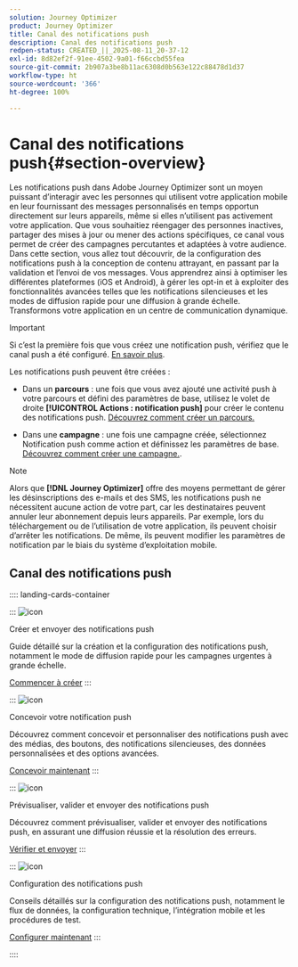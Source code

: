 ```yaml
---
solution: Journey Optimizer
product: Journey Optimizer
title: Canal des notifications push
description: Canal des notifications push
redpen-status: CREATED_||_2025-08-11_20-37-12
exl-id: 8d82ef2f-91ee-4502-9a01-f66ccbd55fea
source-git-commit: 2b907a3be8b11ac6308d0b563e122c88478d1d37
workflow-type: ht
source-wordcount: '366'
ht-degree: 100%

---
```


# Canal des notifications push{#section-overview}

Les notifications push dans Adobe Journey Optimizer sont un moyen puissant d’interagir avec les personnes qui utilisent votre application mobile en leur fournissant des messages personnalisés en temps opportun directement sur leurs appareils, même si elles n’utilisent pas activement votre application. Que vous souhaitiez réengager des personnes inactives, partager des mises à jour ou mener des actions spécifiques, ce canal vous permet de créer des campagnes percutantes et adaptées à votre audience. Dans cette section, vous allez tout découvrir, de la configuration des notifications push à la conception de contenu attrayant, en passant par la validation et l’envoi de vos messages. Vous apprendrez ainsi à optimiser les différentes plateformes (iOS et Android), à gérer les opt-in et à exploiter des fonctionnalités avancées telles que les notifications silencieuses et les modes de diffusion rapide pour une diffusion à grande échelle. Transformons votre application en un centre de communication dynamique.

>[!IMPORTANT]
>
>Si c’est la première fois que vous créez une notification push, vérifiez que le canal push a été configuré. [En savoir plus](../using/push/push-configuration.md).


Les notifications push peuvent être créées :

* Dans un **parcours** : une fois que vous avez ajouté une activité push à votre parcours et défini des paramètres de base, utilisez le volet de droite **[!UICONTROL Actions : notification push]** pour créer le contenu des notifications push. [Découvrez comment créer un parcours.](../using/building-journeys/journey-gs.md)

* Dans une **campagne** : une fois une campagne créée, sélectionnez Notification push comme action et définissez les paramètres de base. [Découvrez comment créer une campagne.](../using/campaigns/create-campaign.md#configure).


>[!NOTE]
>
>Alors que **[!DNL Journey Optimizer]** offre des moyens permettant de gérer les désinscriptions des e-mails et des SMS, les notifications push ne nécessitent aucune action de votre part, car les destinataires peuvent annuler leur abonnement depuis leurs appareils. Par exemple, lors du téléchargement ou de l’utilisation de votre application, ils peuvent choisir d’arrêter les notifications. De même, ils peuvent modifier les paramètres de notification par le biais du système d’exploitation mobile.


## Canal des notifications push

:::: landing-cards-container

:::
![icon](https://cdn.experienceleague.adobe.com/icons/circle-play.svg?lang=fr)

Créer et envoyer des notifications push

Guide détaillé sur la création et la configuration des notifications push, notamment le mode de diffusion rapide pour les campagnes urgentes à grande échelle.

[Commencer à créer](../using/push/create-push.md)
:::

:::
![icon](https://cdn.experienceleague.adobe.com/icons/puzzle-piece.svg?lang=fr)

Concevoir votre notification push

Découvrez comment concevoir et personnaliser des notifications push avec des médias, des boutons, des notifications silencieuses, des données personnalisées et des options avancées.

[Concevoir maintenant](../using/push/design-push.md)
:::

:::
![icon](https://cdn.experienceleague.adobe.com/icons/list-check.svg?lang=fr)

Prévisualiser, valider et envoyer des notifications push

Découvrez comment prévisualiser, valider et envoyer des notifications push, en assurant une diffusion réussie et la résolution des erreurs.

[Vérifier et envoyer](../using/push/send-push.md)
:::

:::
![icon](https://cdn.experienceleague.adobe.com/icons/gear.svg?lang=fr)

Configuration des notifications push

Conseils détaillés sur la configuration des notifications push, notamment le flux de données, la configuration technique, l’intégration mobile et les procédures de test.

[Configurer maintenant](../using/push/push-configuration.md)
:::

::::
